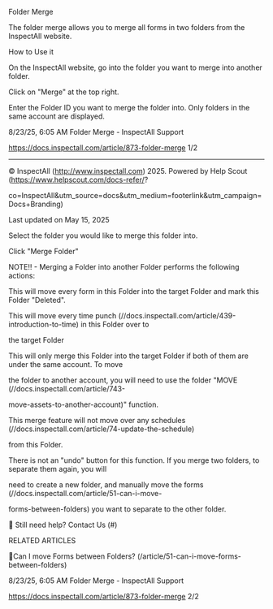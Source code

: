 Folder Merge

The folder merge allows you to merge all forms in two folders from the InspectAll website.

How to Use it

On the InspectAll website, go into the folder you want to merge into another folder.

Click on "Merge" at the top right.

Enter the Folder ID you want to merge the folder into. Only folders in the same account are displayed.

8/23/25, 6:05 AM Folder Merge - InspectAll Support

https://docs.inspectall.com/article/873-folder-merge 1/2


---

© InspectAll (http://www.inspectall.com) 2025. Powered by Help Scout (https://www.helpscout.com/docs-refer/?

co=InspectAll&utm_source=docs&utm_medium=footerlink&utm_campaign=Docs+Branding)

Last updated on May 15, 2025

Select the folder you would like to merge this folder into.

Click "Merge Folder"

NOTE!! - Merging a Folder into another Folder performs the following actions:

This will move every form in this Folder into the target Folder and mark this Folder "Deleted".

This will move every time punch (//docs.inspectall.com/article/439-introduction-to-time) in this Folder over to

the target Folder

This will only merge this Folder into the target Folder if both of them are under the same account. To move

the folder to another account, you will need to use the folder "MOVE (//docs.inspectall.com/article/743-

move-assets-to-another-account)" function.

This merge feature will not move over any schedules (//docs.inspectall.com/article/74-update-the-schedule)

from this Folder.

There is not an "undo" button for this function. If you merge two folders, to separate them again, you will

need to create a new folder, and manually move the forms (//docs.inspectall.com/article/51-can-i-move-

forms-between-folders) you want to separate to the other folder.

 Still need help? Contact Us (#)

RELATED ARTICLES

Can I move Forms between Folders? (/article/51-can-i-move-forms-between-folders)

8/23/25, 6:05 AM Folder Merge - InspectAll Support

https://docs.inspectall.com/article/873-folder-merge 2/2

